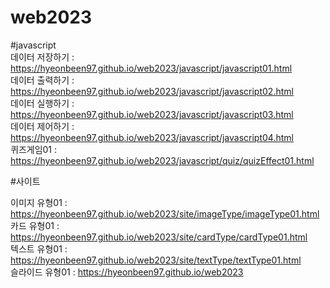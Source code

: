 # web2023


#javascript    
데이터 저장하기 : https://hyeonbeen97.github.io/web2023/javascript/javascript01.html     
데이터 출력하기 : https://hyeonbeen97.github.io/web2023/javascript/javascript02.html   
데이터 실행하기 : https://hyeonbeen97.github.io/web2023/javascript/javascript03.html   
데이터 제어하기 : https://hyeonbeen97.github.io/web2023/javascript/javascript04.html   
퀴즈게임01 : https://hyeonbeen97.github.io/web2023/javascript/quiz/quizEffect01.html          
 
#사이트            

이미지 유형01 : https://hyeonbeen97.github.io/web2023/site/imageType/imageType01.html      
카드 유형01 : https://hyeonbeen97.github.io/web2023/site/cardType/cardType01.html     
텍스트 유형01 : https://hyeonbeen97.github.io/web2023/site/textType/textType01.html      
슬라이드 유형01 : https://hyeonbeen97.github.io/web2023     
